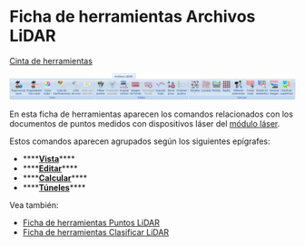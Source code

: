 # Ficha de herramientas Archivos LiDAR

[Cinta de herramientas](../../cinta-de-herramientas/)

![](../../../.gitbook/assets/ficha-de-herramientas-archivos-lidar.jpg)

En esta ficha de herramientas aparecen los comandos relacionados con los documentos de puntos medidos con dispositivos láser del [módulo láser](../../modulo-laser/).

Estos comandos aparecen agrupados según los siguientes epígrafes:

* \*\*\*\*[**Vista**](vista-de-puntos-laser.md)\*\*\*\*
* \*\*\*\*[**Editar**](editar-puntos-en-archivos-lidar.md)\*\*\*\*
* \*\*\*\*[**Calcular**](calcular-a-partir-de-lidar.md)\*\*\*\*
* \*\*\*\*[**Túneles**](tuneles.md)\*\*\*\*

Vea también:

* [Ficha de herramientas Puntos LiDAR](../ficha-de-herramientas-puntos-lidar/)
* [Ficha de herramientas Clasificar LiDAR](../ficha-de-herramientas-clasificar-lidar.md)

